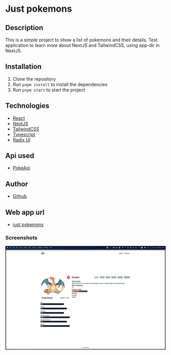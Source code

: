 # Just pokemons

## Description

This is a simple project to show a list of pokemons and their details.
Test application to learn more about NextJS and TailwindCSS, using app-dir in NextJS.

## Installation

1. Clone the repository
2. Run `pnpm install` to install the dependencies
3. Run `pnpm start` to start the project

## Technologies

- [React](https://reactjs.org/)
- [NextJS](https://nextjs.org/)
- [TailwindCSS](https://tailwindcss.com/)
- [Typescript](https://www.typescriptlang.org/)
- [Radix UI](https://www.radix-ui.com/)

## Api used

- [PokeApi](https://pokeapi.co/)

## Author

- [Github](https://github.com/masiucd)

## Web app url

- [just pokemons](https://just-pokemons.vercel.app/)

### Screenshots

![two](./p2.png)

